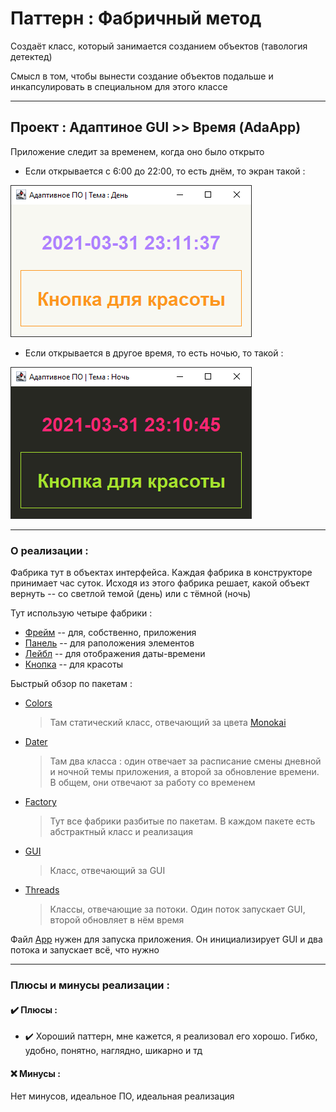 # Паттерн : Фабричный метод

Создаёт класс, который занимается созданием объектов (тавология детектед)

Смысл в том, чтобы вынести создание объектов подальше и инкапсулировать в специальном для этого классе

----

## Проект : Адаптиное GUI >> Время (AdaApp)

Приложение следит за временем, когда оно было открыто

- Если открывается с 6:00 до 22:00, то есть днём, то экран такой :

![AdaApp-DayMode](https://raw.githubusercontent.com/andybeardness/Learning-OOP/main/imgs/FactoryMethod-AdaApp-Day.png)

- Если открывается в другое время, то есть ночью, то такой :

![AdaApp-NightMode](https://raw.githubusercontent.com/andybeardness/Learning-OOP/main/imgs/FactoryMethod-AdaApp-Night.png)

----

### О реализации :

Фабрика тут в объектах интерфейса. Каждая фабрика в конструкторе принимает час суток. Исходя из этого фабрика решает, какой объект вернуть -- со светлой темой (день) или с тёмной (ночь)

Тут использую четыре фабрики :

- [Фрейм](https://github.com/andybeardness/Learning-OOP/blob/main/04-FactoryMethod-AdaApp/src/Application/Factory/Frame/FactoryMethodFrameDN.java) -- для, собственно, приложения
- [Панель](https://github.com/andybeardness/Learning-OOP/blob/main/04-FactoryMethod-AdaApp/src/Application/Factory/Panel/FactoryMethodPanelDN.java) -- для раположения элементов
- [Лейбл](https://github.com/andybeardness/Learning-OOP/blob/main/04-FactoryMethod-AdaApp/src/Application/Factory/Label/FactoryMethodLabelDN.java) -- для отображения даты-времени
- [Кнопка](https://github.com/andybeardness/Learning-OOP/blob/main/04-FactoryMethod-AdaApp/src/Application/Factory/Button/FactoryMethodButtonDN.java) -- для красоты

Быстрый обзор по пакетам :

- [Colors](https://github.com/andybeardness/Learning-OOP/tree/main/04-FactoryMethod-AdaApp/src/Application/Colors)
	> Там статический класс, отвечающий за цвета [Monokai](https://marketplace.visualstudio.com/items?itemName=SuperPaintman.monokai-extended)

- [Dater](https://github.com/andybeardness/Learning-OOP/tree/main/04-FactoryMethod-AdaApp/src/Application/Dater)
	> Там два класса : один отвечает за расписание смены дневной и ночной темы приложения, а второй за обновление времени. В общем, они отвечают за работу со временем

- [Factory](https://github.com/andybeardness/Learning-OOP/tree/main/04-FactoryMethod-AdaApp/src/Application/Factory)
	> Тут все фабрики разбитые по пакетам. В каждом пакете есть абстрактный класс и реализация

- [GUI](https://github.com/andybeardness/Learning-OOP/tree/main/04-FactoryMethod-AdaApp/src/Application/GUI)
	> Класс, отвечающий за GUI

- [Threads](https://github.com/andybeardness/Learning-OOP/tree/main/04-FactoryMethod-AdaApp/src/Application/Threads)
	> Классы, отвечающие за потоки. Один поток запускает GUI, второй обновляет в нём время

Файл [App](https://github.com/andybeardness/Learning-OOP/blob/main/04-FactoryMethod-AdaApp/src/Application/App.java) нужен для запуска приложения. Он инициализирует GUI и два потока и запускает всё, что нужно

----

### Плюсы и минусы реализации : 

#### ✔️ Плюсы :

- ✔️ Хороший паттерн, мне кажется, я реализовал его хорошо. Гибко, удобно, понятно, наглядно, шикарно и тд


#### ❌ Минусы :

Нет минусов, идеальное ПО, идеальная реализация